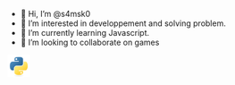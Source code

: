 - 👋 Hi, I’m @s4msk0
- 👀 I’m interested in developpement and solving problem.
- 🌱 I’m currently learning Javascript.
- 👾 I’m looking to collaborate on games



<a href = 'https://www.python.org' target = '_blank'> <img src='https://raw.githubusercontent.com/devicons/devicon/master/icons/python/python-original.svg' alt='python' width='40' height='40' /> </a>

<!---
s4msk0/s4msk0 is a ✨ special ✨ repository because its `README.md` (this file) appears on your GitHub profile.
You can click the Preview link to take a look at your changes.
--->
